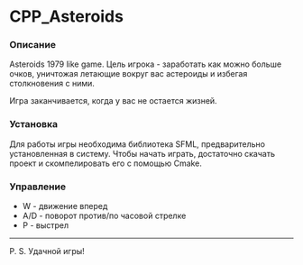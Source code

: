 # CPP_Asteroids
### Описание
Asteroids 1979 like game. Цель игрока - заработать как можно больше очков, уничтожая летающие вокруг вас астероиды и избегая столкновения с ними. 

Игра заканчивается, когда у вас не остается жизней.

### Установка
Для работы игры необходима библиотека SFML, предварительно установленная в систему.
Чтобы начать играть, достаточно скачать проект и скомпелировать его с помощью Cmake.

### Управление
* W - движение вперед
* A/D - поворот против/по часовой стрелке
* P - выстрел

---
P. S. Удачной игры!
